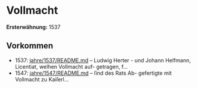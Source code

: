 # Vollmacht

**Ersterwähnung:** 1537

## Vorkommen
- 1537: [jahre/1537/README.md](../jahre/1537/README.md) – Ludwig Herter -
und Johann Helfmann, Licentiat, welhen Vollmacht auf-
getragen, f...
- 1547: [jahre/1547/README.md](../jahre/1547/README.md) – ſind des Rats Ab-
gefertigte mit Vollmacht zu Kaiſerl...
